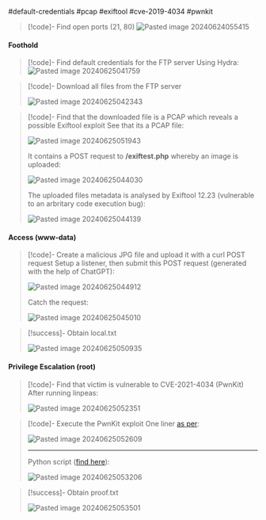 #default-credentials #pcap #exiftool #cve-2019-4034 #pwnkit

>[!code]- Find open ports (21, 80)
>![Pasted image 20240624055415](/Images/Pasted%20image%2020240624055415.png)
#### Foothold

>[!code]- Find default credentials for the FTP server
>Using Hydra:
>![Pasted image 20240625041759](/Images/Pasted%20image%2020240625041759.png)

>[!code]- Download all files from the FTP server
>
>![Pasted image 20240625042343](/Images/Pasted%20image%2020240625042343.png)

>[!code]- Find that the downloaded file is a PCAP which reveals a possible Exiftool exploit
>See that its a PCAP file:
>
>![Pasted image 20240625051943](/Images/Pasted%20image%2020240625051943.png)
>
>It contains a POST request to **/exiftest.php** whereby an image is uploaded:
>
>![Pasted image 20240625044030](/Images/Pasted%20image%2020240625044030.png)
>
>The uploaded files metadata is analysed by Exiftool 12.23 (vulnerable to an arbritary code execution bug):
>
>![Pasted image 20240625044139](/Images/Pasted%20image%2020240625044139.png)
#### Access (www-data)

>[!code]- Create a malicious JPG file and upload it with a curl POST request
>Setup a listener, then submit this POST request (generated with the help of ChatGPT):
>
>![Pasted image 20240625044912](/Images/Pasted%20image%2020240625044912.png)
>
>Catch the request:
>
>![Pasted image 20240625045010](/Images/Pasted%20image%2020240625045010.png)

>[!success]- Obtain local.txt
>
>![Pasted image 20240625050935](/Images/Pasted%20image%2020240625050935.png)
#### Privilege Escalation (root)

>[!code]- Find that victim is vulnerable to CVE-2021-4034 (PwnKit)
>After running linpeas:
>
>![Pasted image 20240625052351](/Images/Pasted%20image%2020240625052351.png)

>[!code]- Execute the PwnKit exploit
>One liner [as per](https://github.com/ly4k/PwnKit):
>
>![Pasted image 20240625052609](/Images/Pasted%20image%2020240625052609.png)
>
>___
>
>Python script ([find here](https://github.com/joeammond/CVE-2021-4034)):
>
>![Pasted image 20240625053206](/Images/Pasted%20image%2020240625053206.png)

>[!success]- Obtain proof.txt
>
>![Pasted image 20240625053501](/Images/Pasted%20image%2020240625053501.png)